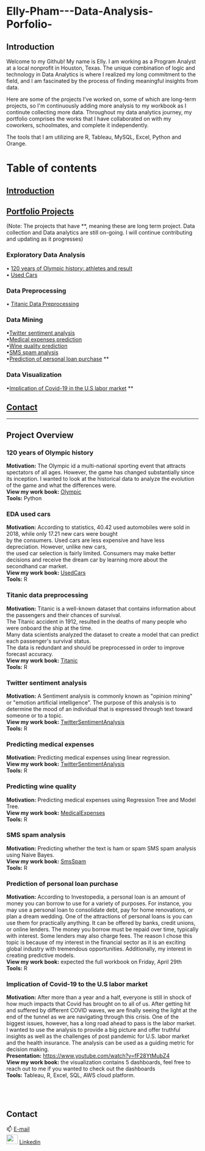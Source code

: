 # Elly-Pham---Data-Analysis-Porfolio-

## Introduction 
Welcome to my Github! My name is Elly. I am working as a Program Analyst at a local nonprofit in Houston, Texas. The unique combination of logic and technology in Data Analytics is where I realized my long commitment to the field, and I am fascinated by the process of finding meaningful insights from data. 

Here are some of the projects I've worked on, some of which are long-term projects, so I'm continuously adding more analysis to my workbook as I continute collecting more data. Throughout my data analytics journey, my portfolio comprises the works that I have collaborated on with my coworkers, schoolmates, and complete it independently.

The tools that I am utilizing are R, Tableau, MySQL, Excel, Python and Orange. 
     
# Table of contents     
 ## [Introduction](#Introduction) <br/>
 ## [Portfolio Projects](#Portfolio-Projects) <br/>
 (Note: The projects that have \**, meaning these are long term project. Data collection and Data analytics are still on-going. I will continue
 contributing and updating as it progresses)
   ### Exploratory Data Analysis
   • [120 years of Olympic history: athletes and result](#120-years-of-Olympic-history) <br/>
   • [Used Cars](#EDA-used-cars) <br/>
   ### Data Preprocessing
   • [Titanic Data Preprocessing](#Titanic-data-preprocessing)
   ### Data Mining
   •[Twitter sentiment analysis](#Twitter-sentiment-analysis) <br/>
   •[Medical expenses prediction](#Predicting-medical-expenses) <br/>
   •[Wine quality prediction](#Predicting-wine-quality) <br/>
   •[SMS spam analysis](#SMS-spam-analysis) <br/>
   •[Prediction of personal loan purchase](#Prediction-of-personal-loan-purchase) ** <br/> 
   ### Data Visualization
   •[Implication of Covid-19 in the U.S labor market](#Implication-of-Covid-19-in-the-U.S-labor-market) ** <br/>
 
 ## [Contact](#Contact) <br>

 
----
## Project Overview

 ### 120 years of Olympic history
   **Motivation:** <span> The Olympic id a multi-national sporting event that attracts spectators of all ages. However, the game has changed                                       substantially since its inception. I wanted to look at the historical data to analyze the evolution of the game 
                          and what the differences were. <span>  <br>
   **View my work book:** [Olympic](https://github.com/Ellypham92/EDA_Olympic_2016) <br>
   **Tools:** Python

### EDA used cars 
   **Motivation:** <span> According to statistics, 40.42 used automobiles were sold in 2018, while only 17.21 new cars were bought <br>
                 by the consumers. Used cars are less expensive and have less depreciation. However, unlike new cars, <br>
                 the used car selection is fairly limited. Consumers may make better decisions and receive the dream car by 
                 learning more about the secondhand car market. <span>  <br>
   **View my work book:** [UsedCars](https://github.com/Ellypham92/Data-Mining-using-R-Python/blob/main/EDA-Used-Cars.R)  <br>
   **Tools:** R

### Titanic data preprocessing
  **Motivation:** <span> Titanic is a well-known dataset that contains information about the passengers and their chances of survival. <br>
                 The Titanic accident in 1912, resulted in the deaths of many people who were onboard the ship at the time. <br>
                 Many data scientists analyzed the dataset to create a model that can predict each passenger's survival status. <br>
                 The data is redundant and should be preprocessed in order to improve forecast accuracy. <span>  <br>
   **View my work book:** [Titanic](https://github.com/Ellypham92/Data-Mining-using-R-Python/blob/main/DP-Titanice-Data.R)  <br>
   **Tools:** R

### Twitter sentiment analysis
   **Motivation:** <span> A Sentiment analysis is commonly known as "opinion mining" or "emotion artificial intelligence". The purpose of this analysis                             is to determine the mood of an individual that is expressed through text toward someone or to a topic. <span>  <br>
   **View my work book:** [TwitterSentimentAnalysis](https://github.com/Ellypham92/Twitter-Sentiment-Analysis-using-R)  <br>
   **Tools:** R

### Predicting medical expenses
   **Motivation:** <span> Predicting medical expenses using linear regression. <span>  <br>
   **View my work book:** [TwitterSentimentAnalysis](https://github.com/Ellypham92/Data-Mining-using-R-Python/blob/main/LR-Medical-Expenses.R)  <br>
   **Tools:** R
     
### Predicting wine quality
   **Motivation:** <span> Predicting medical expenses using Regression Tree and Model Tree. <span>  <br>
   **View my work book:** [MedicalExpenses](https://github.com/Ellypham92/Data-Mining-using-R-Python/blob/main/LR-Medical-Expenses.R)  <br>
   **Tools:** R
     
    

 ### SMS spam analysis
   **Motivation:** <span> Predicting whether the text is ham or spam SMS spam analysis using Naive Bayes. <span>  <br>
   **View my work book:** [SmsSpam](https://github.com/Ellypham92/Data-Mining-using-R-Python/blob/main/SMS-spam-analysis.R)  <br>
   **Tools:** R
         
 ### Prediction of personal loan purchase 
   **Motivation:** <span>  According to Investopedia, a personal loan is an amount of money you can borrow to use for a variety of purposes. For instance, you may use a personal loan to consolidate debt, pay for home renovations, or plan a dream wedding. One of the attractions of personal loans is you can use them for practically anything. It can be offered by banks, credit unions, or online lenders. The money you borrow must be repaid over time, typically with interest. Some lenders may also charge fees. The reason I chose this topic is because of my interest in the financial sector as it is an exciting global industry with tremendous opportunities. Additionally, my interest in creating predictive models. <span>  <br>
   **View my work book:** expected the full workbook on Friday, April 29th <br>
   **Tools:** R
     
     
### Implication of Covid-19 to the U.S labor market
   **Motivation:** <span> After more than a year and a half, everyone is still in shock of how much impacts that Covid has brought on to all of us. After getting hit and suffered by different COVID waves, we are finally seeing the light at the end of the tunnel as we are navigating through this crisis. One of the biggest issues, however, has a long road ahead to pass is the labor market. I wanted to use the analysis to provide a big picture and offer truthful insights as well as the challenges of post pandemic for U.S. labor market and the health insurance. The analysis can be used as a guiding metric for decision making. <span>  <br>
   **Presentation:** https://www.youtube.com/watch?v=fF28YtMubZ4 <br>
   **View my work book:**  the visualization contains 5 dashboards, feel free to reach out to me if you wanted to check out the dashboards  <br>
   **Tools:** <span> Tableau, R, Excel, SQL, AWS cloud platform. <span>
       <br>  
       <br>
<br>
 ## Contact 
   :mailbox: [E-mail](ellyppham@gmail.com) <br>
  <img src="https://user-images.githubusercontent.com/64395120/163016378-900424c7-e793-4694-8bfc-66677b1caf03.png" width="30" height="25">
            [Linkedin](https://www.linkedin.com/in/elly-pham-15018193/)
